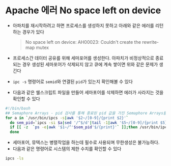 # Apache 에러 No space left on device

- 아파치를 재시작하려고 하면 프로세스를 생성하지 못하고 아래와 같은 에러를 리턴하는 경우가 있다

    > No space left on device: AH00023: Couldn't create the rewrite-map mutex

- 프로세스간 데이터 공유를 위해 세마포어를 생성한다. 아파치가 비정상적으로 종료되는 경우 생성된 세마포어가 삭제되지 않고 큐에 계속 쌓이면 위와 같은 문제가 생긴다
- `ipc -s` 명령어로 `semid`와 연결된 `pid`가 있는지 확인해볼 수 있다
- 다음과 같은 쉘스크립트 파일을 만들어 세마포어를 삭제하면 에러가 사라지는 것을 확인할 수 있다

```bash
#!/bin/bash
## Semaphore Arrays - pid 검사를 통해 종료된 pid 값을 가진 Semaphore Arrays를 종료 시킨다. 
for a in `/usr/bin/ipcs -s|awk '$2~/[0-9]/{print $2}'`
  do sem_pid=`ipcs -si $a|sed '/^$/d'|tail -1|awk '$5~/[0-9]/{print $5}'`
  if [[ -z  `ps -e|awk '$1~/^'$sem_pid'$/{print}'` ]];then /usr/bin/ipcrm -s $a;fi
  done
```

- 세마포어, 뮤텍스는 병렬작업을 하는데 필수로 사용되며 무한생성은 불가능하다.
- 다음과 같은 명령어로 시스템의 제한 수치를 확인할 수 있다

```bash
ipcs -ls
```